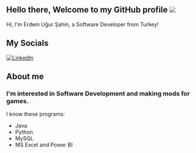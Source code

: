 ## Hello there, Welcome to my GitHub profile ![](https://komarev.com/ghpvc/?username=Sanji-devv&color=blue&&style=flat)

Hi, I'm Erdem Uğur Şahin, a Software Developer from Turkey!

## My Socials

<a href="https://www.linkedin.com/in/erdem-u%C4%9Fur-%C5%9Fahin/">
  <img src="https://img.shields.io/badge/linkedin-%230077B5.svg?&style=for-the-badge&logo=linkedin&logoColor=white" alt="LinkedIn" />
</a>

## About me

### I'm interested in Software Development and making mods for games.

<div>
  I know these programs:
  <ul>
    <li>Java</li>
    <li>Python</li>
    <li>MySQL</li>
    <li>MS Excel and Power BI</li>
  </ul>
</div>
